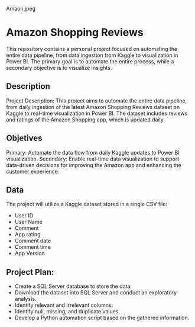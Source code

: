 Amaon.jpeg

# **Amazon Shopping Reviews**

This repository contains a personal project focused on automating the entire data pipeline, from data ingestion from Kaggle to visualization in Power BI. The primary goal is to automate the entire process, while a secondary objective is to visualize insights.

## Description 

Project Description: This project aims to automate the entire data pipeline, from daily ingestion of the latest Amazon Shopping Reviews dataset on Kaggle to real-time visualization in Power BI. The dataset includes reviews and ratings of the Amazon Shopping app, which is updated daily.

## Objetives

Primary: Automate the data flow from daily Kaggle updates to Power BI visualization.
Secondary: Enable real-time data visualization to support data-driven decisions for improving the Amazon app and enhancing the customer experience.

## Data
The project will utilize a Kaggle dataset stored in a single CSV file:
- User ID
- User Name
- Comment
- App rating
- Comment date
- Comment time
- App Version

## Project Plan: 
- Create a SQL Server database to store the data.
- Download the dataset into SQL Server and conduct an exploratory analysis.
- Identify relevant and irrelevant columns.
- Identify null, missing, and duplicate values.
- Develop a Python automation script based on the gathered information.
